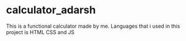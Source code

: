 # calculator_adarsh

This is a functional calculator made by me.
Languages that i used in this project is HTML CSS and JS
